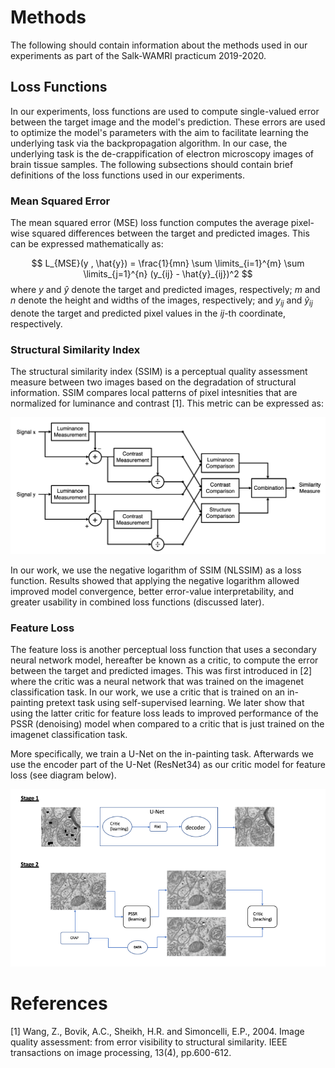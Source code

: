 # Methods
The following should contain information about the methods used in our experiments as part of the Salk-WAMRI practicum 2019-2020. 

## Loss Functions
In our experiments, loss functions are used to compute single-valued error between the target image and the model's prediction. These errors are used to optimize the model's parameters with the aim to facilitate learning the underlying task via the backpropagation algorithm. In our case, the underlying task is the de-crappification of electron microscopy images of brain tissue samples. The following subsections should contain brief definitions of the loss functions used in our experiments. 

### Mean Squared Error
The mean squared error (MSE) loss function computes the average pixel-wise squared differences between the target and predicted images. This can be expressed mathematically as:

$$ L_{MSE}(y , \hat{y}) = \frac{1}{mn} \sum \limits_{i=1}^{m} \sum \limits_{j=1}^{n} (y_{ij} - \hat{y}_{ij})^2 $$
where $y$ and $\hat{y}$ denote the target and predicted images, respectively; $m$ and $n$ denote the height and widths of the images, respectively; and $y_{ij}$ and $\hat{y}_{ij}$ denote the target and predicted pixel values in the $ij$-th coordinate, respectively. 

### Structural Similarity Index
The structural similarity index (SSIM) is a perceptual quality assessment measure between two images based on the degradation of structural information. SSIM compares local patterns of pixel intesnities that are normalized for luminance and contrast [1]. This metric can be expressed as:


![SSIM](figs/ssim_diagram.png)


In our work, we use the negative logarithm of SSIM (NLSSIM) as a loss function. Results showed that applying the negative logarithm allowed improved model convergence, better error-value interpretability, and greater usability in combined loss functions (discussed later). 

### Feature Loss
The feature loss is another perceptual loss function that uses a secondary neural network model, hereafter be known as a critic, to compute the error between the target and predicted images. This was first introduced in [2] where the critic was a neural network that was trained on the imagenet classification task. In our work, we use a critic that is trained on an in-painting pretext task using self-supervised learning. We later show that using the latter critic for feature loss leads to improved performance of the PSSR (denoising) model when compared to a critic that is just trained on the imagenet classification task. 


More specifically, we train a U-Net on the in-painting task. Afterwards we use the encoder part of the U-Net (ResNet34) as our critic model for feature loss (see diagram below).

![FEAT](figs/featloss.png)



# References
[1] Wang, Z., Bovik, A.C., Sheikh, H.R. and Simoncelli, E.P., 2004. Image quality assessment: from error visibility to structural similarity. IEEE transactions on image processing, 13(4), pp.600-612.
